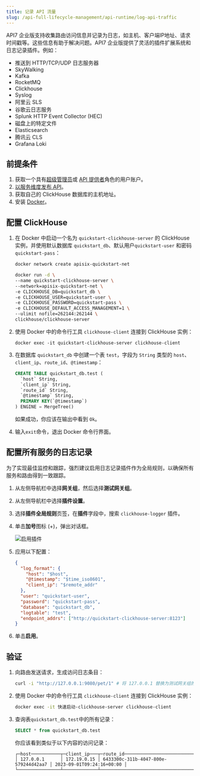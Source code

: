 ```yaml
---
title: 记录 API 流量
slug: /api-full-lifecycle-management/api-runtime/log-api-traffic
---
```


API7 企业版支持收集路由访问信息并记录为日志，如主机、客户端IP地址、请求时间戳等。这些信息有助于解决问题。API7 企业版提供了灵活的插件扩展系统和日志记录插件。例如：

- 推送到 HTTP/TCP/UDP 日志服务器
- SkyWalking
- Kafka
- RocketMQ
- Clickhouse
- Syslog
- 阿里云 SLS
- 谷歌云日志服务
- Splunk HTTP Event Collector (HEC)
- 磁盘上的特定文件
- Elasticsearch
- 腾讯云 CLS
- Grafana Loki

## 前提条件

1. 获取一个具有[超级管理员](../../administration/role-based-access-control.md#超级管理员)或 [API 提供者](../../administration/role-based-access-control.md#api提供者)角色的用户账户。
2. [以服务维度发布 API](../api-publishing/publish-apis-by-service.md)。
3. 获取自己的 ClickHouse 数据库的主机地址。
4. 安装 [Docker](https://docs.docker.com/get-docker/)。

## 配置 ClickHouse

1. 在 Docker 中启动一个名为 `quickstart-clickhouse-server` 的 ClickHouse 实例，并使用默认数据库 `quickstart_db`、默认用户`quickstart-user` 和密码 `quickstart-pass`：

    ```bash
    docker network create apisix-quickstart-net

    docker run -d \
    --name quickstart-clickhouse-server \
    --network=apisix-quickstart-net \
    -e CLICKHOUSE_DB=quickstart_db \
    -e CLICKHOUSE_USER=quickstart-user \
    -e CLICKHOUSE_PASSWORD=quickstart-pass \
    -e CLICKHOUSE_DEFAULT_ACCESS_MANAGEMENT=1 \
    --ulimit nofile=262144:262144 \
    clickhouse/clickhouse-server
    ```

2. 使用 Docker 中的命令行工具 `clickhouse-client` 连接到 ClickHouse 实例：

    ```shell
    docker exec -it quickstart-clickhouse-server clickhouse-client
    ```

3. 在数据库 `quickstart_db` 中创建一个表 `test`，字段为 `String` 类型的 `host`、`client_ip`、`route_id`、`@timestamp`：

    ```sql
    CREATE TABLE quickstart_db.test (
      `host` String,
      `client_ip` String,
      `route_id` String,
      `@timestamp` String,
      PRIMARY KEY(`@timestamp`)
    ) ENGINE = MergeTree()
    ```

    如果成功，你应该在输出中看到 `Ok`。

4. 输入`exit`命令，退出 Docker 命令行界面。

## 配置所有服务的日志记录

为了实现最佳监控和跟踪，强烈建议启用日志记录插件作为全局规则，以确保所有服务和路由得到一致跟踪。

1. 从左侧导航栏中选择**网关组**，然后选择**测试网关组**。
2. 从左侧导航栏中选择**插件设置**。
3. 选择**插件全局规则**页签，在**插件**字段中，搜索 `clickhouse-logger` 插件。
4. 单击**加号**图标 (+)，弹出对话框。

    ![启用插件](https://static.apiseven.com/uploads/2023/12/08/S6JiAqNg_clickhouse-logger_plugin.png)

5. 应用以下配置：

    ```json
    {
      "log_format": {
        "host": "$host",
        "@timestamp": "$time_iso8601",
        "client_ip": "$remote_addr"
      },
      "user": "quickstart-user",
      "password": "quickstart-pass",
      "database": "quickstart_db",
      "logtable": "test",
      "endpoint_addrs": ["http://quickstart-clickhouse-server:8123"]
    }
    ```

6. 单击**启用**。

## 验证

1. 向路由发送请求，生成访问日志条目：

    ```bash
    curl -i "http://127.0.0.1:9080/pet/1" # 将 127.0.0.1 替换为测试网关组的地址。
    ```

2. 使用 Docker 中的命令行工具 `clickhouse-client` 连接到 ClickHouse 实例：

    ```bash
    docker exec -it 快速启动-clickhouse-server clickhouse-client
    ```

3. 查询表`quickstart_db.test`中的所有记录：

    ```sql
    SELECT * from quickstart_db.test
    ```

    你应该看到类似于以下内容的访问记录：

    ```text
    ┌─host───────────┬─client_ip───┬─route_id─────────────────────────────┬─@timestamp────────────────┐
    │ 127.0.0.1      │ 172.19.0.15 │ 6433300c-311b-4047-800e-579244d42aa7 │ 2023-09-01T09:24:16+00:00 │
    └────────────────┴─────────────┴──────────────────────────────────────┴───────────────────────────┘
    ```
